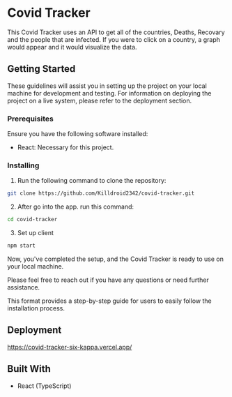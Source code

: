 # Covid Tracker

This Covid Tracker uses an API to get all of the countries, Deaths, Recovary and the people that are infected. If you were to click on a country, a graph would appear and it would visualize the data.

## Getting Started

These guidelines will assist you in setting up the project on your local machine for development and testing. For information on deploying the project on a live system, please refer to the deployment section.

### Prerequisites

Ensure you have the following software installed:

- React: Necessary for this project.

### Installing

1. Run the following command to clone the repository:

```bash
git clone https://github.com/Killdroid2342/covid-tracker.git
```

2. After go into the app. run this command:

```bash
cd covid-tracker

```

3. Set up client

```bash
npm start
```

Now, you've completed the setup, and the Covid Tracker is ready to use on your local machine.

Please feel free to reach out if you have any questions or need further assistance.

This format provides a step-by-step guide for users to easily follow the installation process.

## Deployment

https://covid-tracker-six-kappa.vercel.app/

## Built With

- React (TypeScript)
